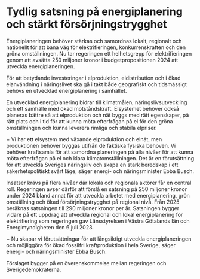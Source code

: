 # Tydlig satsning på energiplanering och stärkt försörjningstrygghet

Energiplaneringen behöver stärkas och samordnas lokalt, regionalt och nationellt för att bana väg för elektrifieringen, konkurrenskraften och den gröna omställningen. Nu tar regeringen ett helhetsgrepp för elektrifieringen genom att avsätta 250 miljoner kronor i budgetpropositionen 2024 att utveckla energiplaneringen.

För att betydande investeringar i elproduktion, eldistribution och i ökad elanvändning i näringslivet ska gå i takt både geografiskt och tidsmässigt behövs en utvecklad energiplanering i samhället.

En utvecklad energiplanering bidrar till klimatmålen, näringslivsutveckling och ett samhälle med ökad motståndskraft. Elsystemet behöver också planeras bättre så att elproduktion och nät byggs med rätt egenskaper, på rätt plats och i tid för att kunna möta efterfrågan på el för den gröna omställningen och kunna leverera rimliga och stabila elpriser.

− Vi har ett elsystem med växande elproduktion och elnät, men produktionen behöver byggas utifrån de faktiska fysiska behoven. Vi behöver kraftsamla för att samordna planeringen på alla nivåer för att kunna möta efterfrågan på el och klara klimatomställningen. Det är en förutsättning för att utveckla Sveriges näringsliv och skapa en stark beredskap i ett säkerhetspolitiskt svårt läge, säger energi- och näringsminister Ebba Busch.

Insatser krävs på flera nivåer där lokala och regionala aktörer får en central roll. Regeringen avser därför att förslå en satsning på 250 miljoner kronor under 2024 bland annat för att utveckla arbetet med energiplanering, grön omställning och ökad försörjningstrygghet på regional nivå. Från 2025 beräknas satsningen till 290 miljoner kronor per år. Satsningen bygger vidare på ett uppdrag att utveckla regional och lokal energiplanering för elektrifiering som regeringen gav Länsstyrelsen i Västra Götalands län och Energimyndigheten den 6 juli 2023.

− Nu skapar vi förutsättningar för att långsiktigt utveckla energiplaneringen och möjliggöra för ökad fossilfri kraftproduktion i hela Sverige, säger energi- och näringsminister Ebba Busch.

Förslaget bygger på en överenskommelse mellan regeringen och Sverigedemokraterna.
